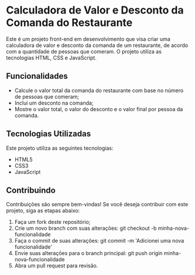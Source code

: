 # Calculadora de Valor e Desconto da Comanda do Restaurante

Este é um projeto front-end em desenvolvimento que visa criar uma calculadora de valor e desconto da comanda de um restaurante, de acordo com a quantidade de pessoas que comeram. O projeto utiliza as tecnologias HTML, CSS e JavaScript.

## Funcionalidades

- Calcule o valor total da comanda do restaurante com base no número de pessoas que comeram;
- Inclui um desconto na comanda;
- Mostre o valor total, o valor do desconto e o valor final por pessoa da comanda. 

## Tecnologias Utilizadas

Este projeto utiliza as seguintes tecnologias:

- HTML5
- CSS3
- JavaScript

## Contribuindo

Contribuições são sempre bem-vindas! Se você deseja contribuir com este projeto, siga as etapas abaixo:

 1. Faça um fork deste repositório;
 2. Crie um novo branch com suas alterações: git checkout -b minha-nova-funcionalidade
 3. Faça o commit de suas alterações: git commit -m 'Adicionei uma nova funcionalidade'
 4. Envie suas alterações para o branch principal: git push origin minha-nova-funcionalidade
 5. Abra um pull request para revisão.
